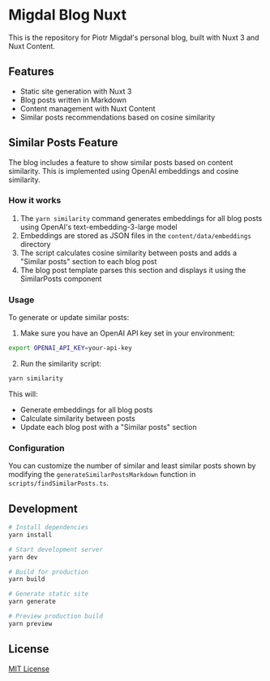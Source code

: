 # Migdal Blog Nuxt

This is the repository for Piotr Migdał's personal blog, built with Nuxt 3 and Nuxt Content.

## Features

- Static site generation with Nuxt 3
- Blog posts written in Markdown
- Content management with Nuxt Content
- Similar posts recommendations based on cosine similarity

## Similar Posts Feature

The blog includes a feature to show similar posts based on content similarity. This is implemented using OpenAI embeddings and cosine similarity.

### How it works

1. The `yarn similarity` command generates embeddings for all blog posts using OpenAI's text-embedding-3-large model
2. Embeddings are stored as JSON files in the `content/data/embeddings` directory
3. The script calculates cosine similarity between posts and adds a "Similar posts" section to each blog post
4. The blog post template parses this section and displays it using the SimilarPosts component

### Usage

To generate or update similar posts:

1. Make sure you have an OpenAI API key set in your environment:

```bash
export OPENAI_API_KEY=your-api-key
```

2. Run the similarity script:

```bash
yarn similarity
```

This will:

- Generate embeddings for all blog posts
- Calculate similarity between posts
- Update each blog post with a "Similar posts" section

### Configuration

You can customize the number of similar and least similar posts shown by modifying the `generateSimilarPostsMarkdown` function in `scripts/findSimilarPosts.ts`.

## Development

```bash
# Install dependencies
yarn install

# Start development server
yarn dev

# Build for production
yarn build

# Generate static site
yarn generate

# Preview production build
yarn preview
```

## License

[MIT License](LICENSE)
